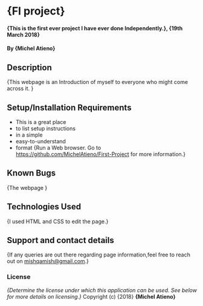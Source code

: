 # {FI project}
#### {This is the first ever project I have ever done Independently.}, {19th March 2018}
#### By **{Michel Atieno}**
## Description
{This webpage is an Introduction of myself to everyone who might come across it. }
## Setup/Installation Requirements
* This is a great place
* to list setup instructions
* in a simple
* easy-to-understand
* format
{Run a Web browser. Go to https://github.com/MichelAtieno/First-Project for more information.}
## Known Bugs
{The webpage  }
## Technologies Used
{I used HTML and CSS to edit the page.}
## Support and contact details
{If any queries are out there regarding page information,feel free to reach out on mishqamish@gmail.com.}
### License
*{Determine the license under which this application can be used.  See below for more details on licensing.}*
Copyright (c) {2018} **{Michel Atieno}**
